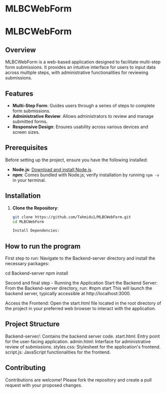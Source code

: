 # MLBCWebForm
# MLBCWebForm

## Overview

MLBCWebForm is a web-based application designed to facilitate multi-step form submissions. It provides an intuitive interface for users to input data across multiple steps, with administrative functionalities for reviewing submissions.

## Features

- **Multi-Step Form**: Guides users through a series of steps to complete form submissions.
- **Administrative Review**: Allows administrators to review and manage submitted forms.
- **Responsive Design**: Ensures usability across various devices and screen sizes.

## Prerequisites

Before setting up the project, ensure you have the following installed:

- **Node.js**: [Download and install Node.js](https://nodejs.org/).
- **npm**: Comes bundled with Node.js; verify installation by running `npm -v` in your terminal.

## Installation

1. **Clone the Repository**:

   ```bash
   git clone https://github.com/Tahmidu1/MLBCWebForm.git
   cd MLBCWebForm

   Install Dependencies:

## How to run the program

First step to run:
Navigate to the Backend-server directory and install the necessary packages:

cd Backend-server
npm install

Second and final step - Running the Application
Start the Backend Server:
From the Backend-server directory, run:
#npm start
This will launch the backend server, typically accessible at http://localhost:3000.

Access the Frontend:
Open the start.html file located in the root directory of the project in your preferred web browser to interact with the application.


## Project Structure
Backend-server/: Contains the backend server code.
start.html: Entry point for the user-facing application.
admin.html: Interface for administrative review of submissions.
styles.css: Stylesheet for the application's frontend.
script.js: JavaScript functionalities for the frontend.

## Contributing
Contributions are welcome! Please fork the repository and create a pull request with your proposed changes.

